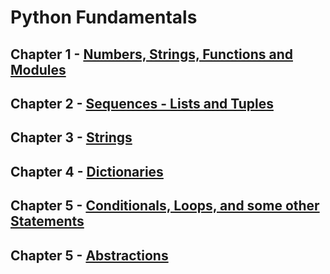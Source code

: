 # Python Fundamentals

## Chapter 1 - [Numbers, Strings, Functions and Modules](https://github.com/weslleysk/Python/blob/master/ch1.py)
## Chapter 2 - [Sequences - Lists and Tuples](https://github.com/weslleysk/Python/blob/master/ch2.py)
## Chapter 3 - [Strings](https://github.com/weslleysk/Python/blob/master/ch3.py)
## Chapter 4 - [Dictionaries](https://github.com/weslleysk/Python/blob/master/ch4.py)
## Chapter 5 - [Conditionals, Loops, and some other Statements](https://github.com/weslleysk/Python/blob/master/ch5.py)
## Chapter 5 - [Abstractions](https://github.com/weslleysk/Python/blob/master/ch6.py)